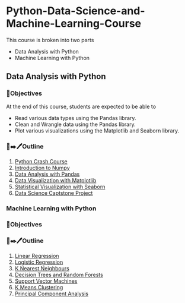 # Python-Data-Science-and-Machine-Learning-Course
This course is broken into two parts
* Data Analysis with Python
* Machine Learning with Python


## Data Analysis with Python

### 🎯Objectives
At the end of this course, students are expected to be able to
* Read various data types using the Pandas library.
* Clean and Wrangle data using the Pandas library.
* Plot various visualizations using the Matplotlib and Seaborn library.

### 🔳✒️🖊Outline
1. [Python Crash Course](https://github.com/adejumoridwan/DataScienceWithPython/tree/master/Python%20for%20Data%20Analysis/01-Python-Crash-Course)
2. [Introduction to Numpy](https://github.com/adejumoridwan/DataScienceWithPython/tree/master/Python%20for%20Data%20Analysis/02-Python-for-Data-Analysis-NumPy)
3. [Data Analysis with Pandas](https://github.com/adejumoridwan/DataScienceWithPython/tree/master/Python%20for%20Data%20Analysis/03-Python-for-Data-Analysis-Pandas)
4. [Data Visualization with Matplotlib](https://github.com/adejumoridwan/DataScienceWithPython/tree/master/Python%20for%20Data%20Analysis/05-Data-Visualization-with-Matplotlib)
5. [Statistical Visualization with Seaborn](https://github.com/adejumoridwan/DataScienceWithPython/tree/master/Python%20for%20Data%20Analysis/06-Data-Visualization-with-Seaborn)
6. [Data Science Captstone Project](https://github.com/adejumoridwan/DataScienceWithPython/tree/master/Python%20for%20Data%20Analysis/10-Data-Capstone-Projects)

### Machine Learning with Python
### 🎯Objectives


### 🔳✒️🖊Outline
1. [Linear Regression](https://github.com/adejumoridwan/DataScienceWithPython/tree/master/Python%20for%20Machine%20Learning/11-Linear-Regression)
2. [Logistic Regression](https://github.com/adejumoridwan/DataScienceWithPython/tree/master/Python%20for%20Machine%20Learning/13-Logistic-Regression)
3. [K Nearest Neighbours](https://github.com/adejumoridwan/DataScienceWithPython/tree/master/Python%20for%20Machine%20Learning/14-K-Nearest-Neighbors)
4. [Decision Trees and Random Forests](https://github.com/adejumoridwan/DataScienceWithPython/tree/master/Python%20for%20Machine%20Learning/15-Decision-Trees-and-Random-Forests)
5. [Support Vector Machines](https://github.com/adejumoridwan/DataScienceWithPython/tree/master/Python%20for%20Machine%20Learning/16-Support-Vector-Machines)
6. [K Means Clustering](https://github.com/adejumoridwan/DataScienceWithPython/tree/master/Python%20for%20Machine%20Learning/17-K-Means-Clustering)
7. [Principal Component Analysis](https://github.com/adejumoridwan/DataScienceWithPython/tree/master/Python%20for%20Machine%20Learning/18-Principal-Component-Analysis)
